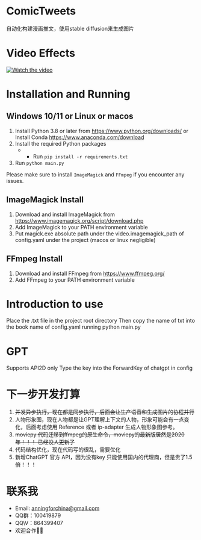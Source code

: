 # ComicTweets
自动化构建漫画推文，使用stable diffusion来生成图片

# Video Effects
[![Watch the video](https://img.youtube.com/vi/w7jC9KJBuQU/0.jpg)](https://youtu.be/w7jC9KJBuQU "Watch the video")


# Installation and Running

## Windows 10/11 or Linux or macos

1. Install Python 3.8 or later from https://www.python.org/downloads/ or Install Conda https://www.anaconda.com/download
2. Install the required Python packages
   - - Run `pip install -r requirements.txt`
3. Run `python main.py`

Please make sure to install `ImageMagick` and  `FFmpeg` if you encounter any issues.

## ImageMagick Install

1. Download and install ImageMagick from https://www.imagemagick.org/script/download.php
2. Add ImageMagick to your PATH environment variable
3. Put magick.exe absolute path under the video.imagemagick_path of config.yaml under the project (macos or linux negligible)

## FFmpeg Install

1. Download and install FFmpeg from https://www.ffmpeg.org/
2.  Add FFmpeg to your PATH environment variable


# Introduction to use
Place the .txt file in the project root directory
Then copy the name of txt into the book name of config.yaml
running python main.py

# GPT
Supports API2D only
Type the key into the ForwardKey of chatgpt in config


# 下一步开发打算
1. ~~并发异步执行，现在都是同步执行，后面会让生产语音和生成图片的协程并行~~
2. 人物形象图，现在人物都是让GPT理解上下文的人物，形象可能会有一点变化，后面考虑使用 Reference 或者 ip-adapter 生成人物形象图参考。
3. ~~moviepy 代码迁移到ffmpeg的原生命令，moviepy的最新版居然是2020年！！！ 已经没人更新了~~
4. 代码结构优化，现在代码写的很乱，需要优化
5. 新增ChatGPT 官方 API，因为没有key 只能使用国内的代理商，但是贵了1.5倍！！！

# 联系我
- Email: anningforchina@gmail.com
- QQ群：100419879
- QQ\V：864399407
- 欢迎合作👏🏻
